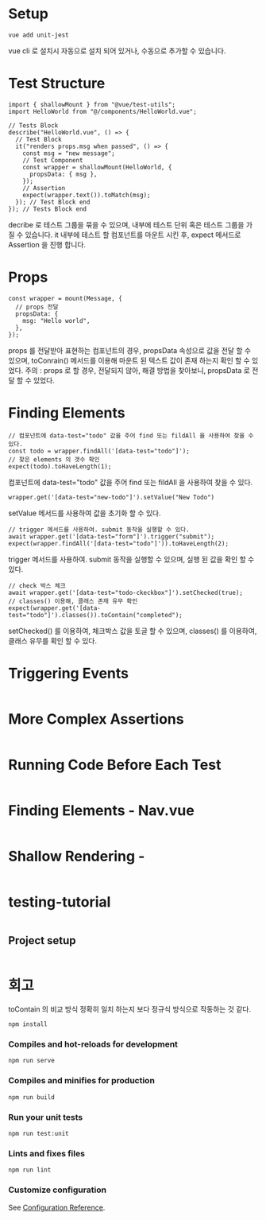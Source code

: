 # Setup

```
vue add unit-jest
```

vue cli 로 설치시 자동으로 설치 되어 있거나, 수동으로 추가할 수 있습니다.

# Test Structure

```
import { shallowMount } from "@vue/test-utils";
import HelloWorld from "@/components/HelloWorld.vue";

// Tests Block
describe("HelloWorld.vue", () => {
  // Test Block
  it("renders props.msg when passed", () => {
    const msg = "new message";
    // Test Component
    const wrapper = shallowMount(HelloWorld, {
      propsData: { msg },
    });
    // Assertion
    expect(wrapper.text()).toMatch(msg);
  }); // Test Block end
}); // Tests Block end
```

decribe 로 테스트 그룹을 묶을 수 있으며, 내부에 테스트 단위 혹은 테스트 그룹을 가질 수 있습니다.
it 내부에 테스트 할 컴포넌트를 마운트 시킨 후, expect 메서드로 Assertion 을 진행 합니다.

# Props

```
const wrapper = mount(Message, {
  // props 전달
  propsData: {
    msg: "Hello world",
  },
});
```

props 를 전달받아 표현하는 컴포넌트의 경우, propsData 속성으로 값을 전달 할 수 있으며, toConrain() 메서드를 이용해 마운트 된 텍스트 값이 존재 하는지 확인 할 수 있었다.
주의 : props 로 할 경우, 전달되지 않아, 해결 방법을 찾아보니, propsData 로 전달 할 수 있었다.

# Finding Elements

```
// 컴포넌트에 data-test="todo" 값을 주어 find 또는 fildAll 을 사용하여 찾을 수 있다.
const todo = wrapper.findAll('[data-test="todo"]');
// 찾은 elements 의 갯수 확인
expect(todo).toHaveLength(1);
```

컴포넌트에 data-test="todo" 값을 주어 find 또는 fildAll 을 사용하여 찾을 수 있다.

```
wrapper.get('[data-test="new-todo"]').setValue("New Todo")
```

setValue 메서드를 사용하여 값을 초기화 할 수 있다.

```
// trigger 메서드를 사용하여. submit 동작을 실행할 수 있다.
await wrapper.get('[data-test="form"]').trigger("submit");
expect(wrapper.findAll('[data-test="todo"]')).toHaveLength(2);
```

trigger 메서드를 사용하여. submit 동작을 실행할 수 있으며, 실행 된 값을 확인 할 수 있다.

```
// check 박스 체크
await wrapper.get('[data-test="todo-ckeckbox"]').setChecked(true);
// classes() 이용해, 클래스 존재 유무 확인
expect(wrapper.get('[data-test="todo"]').classes()).toContain("completed");
```

setChecked() 를 이용하여, 체크박스 값을 토글 할 수 있으며, classes() 를 이용하여, 클래스 유무를 확인 할 수 있다.

# Triggering Events

```

```

# More Complex Assertions

```

```

# Running Code Before Each Test

```

```

# Finding Elements - Nav.vue

```

```

# Shallow Rendering -

```

```

# testing-tutorial

```

```

## Project setup

```

```

# 회고

toContain 의 비교 방식 정확히 일치 하는지 보다 정규식 방식으로 작동하는 것 같다.

```
npm install
```

### Compiles and hot-reloads for development

```
npm run serve
```

### Compiles and minifies for production

```
npm run build
```

### Run your unit tests

```
npm run test:unit
```

### Lints and fixes files

```
npm run lint
```

### Customize configuration

See [Configuration Reference](https://cli.vuejs.org/config/).
